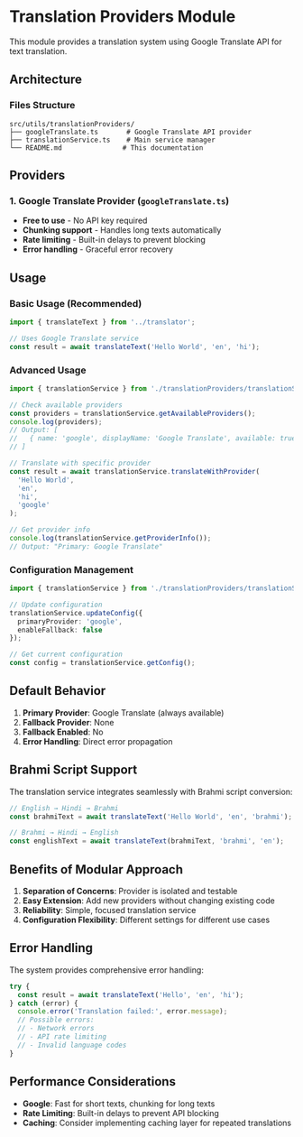 # Translation Providers Module

This module provides a translation system using Google Translate API for text translation.

## Architecture

### Files Structure
```
src/utils/translationProviders/
├── googleTranslate.ts       # Google Translate API provider
├── translationService.ts    # Main service manager
└── README.md               # This documentation
```

## Providers

### 1. Google Translate Provider (`googleTranslate.ts`)
- **Free to use** - No API key required
- **Chunking support** - Handles long texts automatically
- **Rate limiting** - Built-in delays to prevent blocking
- **Error handling** - Graceful error recovery

## Usage

### Basic Usage (Recommended)
```typescript
import { translateText } from '../translator';

// Uses Google Translate service
const result = await translateText('Hello World', 'en', 'hi');
```

### Advanced Usage
```typescript
import { translationService } from './translationProviders/translationService';

// Check available providers
const providers = translationService.getAvailableProviders();
console.log(providers);
// Output: [
//   { name: 'google', displayName: 'Google Translate', available: true }
// ]

// Translate with specific provider
const result = await translationService.translateWithProvider(
  'Hello World', 
  'en', 
  'hi', 
  'google'
);

// Get provider info
console.log(translationService.getProviderInfo());
// Output: "Primary: Google Translate"
```

### Configuration Management
```typescript
import { translationService } from './translationProviders/translationService';

// Update configuration
translationService.updateConfig({
  primaryProvider: 'google',
  enableFallback: false
});

// Get current configuration
const config = translationService.getConfig();
```

## Default Behavior

1. **Primary Provider**: Google Translate (always available)
2. **Fallback Provider**: None
3. **Fallback Enabled**: No
4. **Error Handling**: Direct error propagation

## Brahmi Script Support

The translation service integrates seamlessly with Brahmi script conversion:

```typescript
// English → Hindi → Brahmi
const brahmiText = await translateText('Hello World', 'en', 'brahmi');

// Brahmi → Hindi → English
const englishText = await translateText(brahmiText, 'brahmi', 'en');
```

## Benefits of Modular Approach

1. **Separation of Concerns**: Provider is isolated and testable
2. **Easy Extension**: Add new providers without changing existing code
3. **Reliability**: Simple, focused translation service
4. **Configuration Flexibility**: Different settings for different use cases

## Error Handling

The system provides comprehensive error handling:

```typescript
try {
  const result = await translateText('Hello', 'en', 'hi');
} catch (error) {
  console.error('Translation failed:', error.message);
  // Possible errors:
  // - Network errors
  // - API rate limiting
  // - Invalid language codes
}
```

## Performance Considerations

- **Google**: Fast for short texts, chunking for long texts
- **Rate Limiting**: Built-in delays to prevent API blocking
- **Caching**: Consider implementing caching layer for repeated translations 